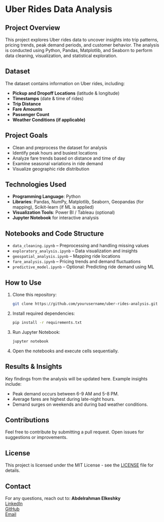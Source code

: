 # Uber Rides Data Analysis

## Project Overview
This project explores Uber rides data to uncover insights into trip patterns, pricing trends, peak demand periods, and customer behavior. The analysis is conducted using Python, Pandas, Matplotlib, and Seaborn to perform data cleaning, visualization, and statistical exploration.

## Dataset
The dataset contains information on Uber rides, including:
- **Pickup and Dropoff Locations** (latitude & longitude)
- **Timestamps** (date & time of rides)
- **Trip Distance**
- **Fare Amounts**
- **Passenger Count**
- **Weather Conditions (if applicable)**

## Project Goals
- Clean and preprocess the dataset for analysis
- Identify peak hours and busiest locations
- Analyze fare trends based on distance and time of day
- Examine seasonal variations in ride demand
- Visualize geographic ride distribution

## Technologies Used
- **Programming Language**: Python
- **Libraries**: Pandas, NumPy, Matplotlib, Seaborn, Geopandas (for mapping), Scikit-learn (if ML is applied)
- **Visualization Tools**: Power BI / Tableau (optional)
- **Jupyter Notebook** for interactive analysis

## Notebooks and Code Structure
- `data_cleaning.ipynb` – Preprocessing and handling missing values
- `exploratory_analysis.ipynb` – Data visualization and insights
- `geospatial_analysis.ipynb` – Mapping ride locations
- `fare_analysis.ipynb` – Pricing trends and demand fluctuations
- `predictive_model.ipynb` – Optional: Predicting ride demand using ML

## How to Use
1. Clone this repository:
   ```sh
   git clone https://github.com/yourusername/uber-rides-analysis.git
   ```
2. Install required dependencies:
   ```sh
   pip install -r requirements.txt
   ```
3. Run Jupyter Notebook:
   ```sh
   jupyter notebook
   ```
4. Open the notebooks and execute cells sequentially.

## Results & Insights
Key findings from the analysis will be updated here. Example insights include:
- Peak demand occurs between 6-9 AM and 5-8 PM.
- Average fares are highest during late-night hours.
- Demand surges on weekends and during bad weather conditions.

## Contributions
Feel free to contribute by submitting a pull request. Open issues for suggestions or improvements.

## License
This project is licensed under the MIT License - see the [LICENSE](LICENSE) file for details.

## Contact
For any questions, reach out to:
**Abdelrahman Elkeshky**  
[LinkedIn](https://www.linkedin.com/in/yourprofile)  
[GitHub](https://github.com/yourusername)  
[Email](mailto:your.email@example.com)

